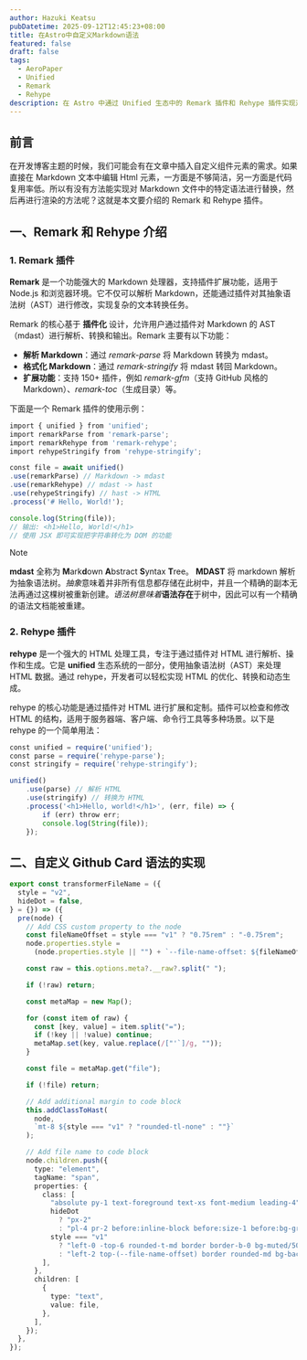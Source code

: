 ```yaml
---
author: Hazuki Keatsu
pubDatetime: 2025-09-12T12:45:23+08:00
title: 在Astro中自定义Markdown语法
featured: false
draft: false
tags:
  - AeroPaper
  - Unified
  - Remark
  - Rehype
description: 在 Astro 中通过 Unified 生态中的 Remark 插件和 Rehype 插件实现对自定义 Markdown 语法的支持。
---
```


## 前言

在开发博客主题的时候，我们可能会有在文章中插入自定义组件元素的需求。如果直接在 Markdown 文本中编辑 Html 元素，一方面是不够简洁，另一方面是代码复用率低。所以有没有方法能实现对 Markdown 文件中的特定语法进行替换，然后再进行渲染的方法呢？这就是本文要介绍的 Remark 和 Rehype 插件。

## 一、Remark 和 Rehype 介绍

### 1. Remark 插件

**Remark** 是一个功能强大的 Markdown 处理器，支持插件扩展功能，适用于 Node.js 和浏览器环境。它不仅可以解析 Markdown，还能通过插件对其抽象语法树（AST）进行修改，实现复杂的文本转换任务。

Remark 的核心基于 **插件化** 设计，允许用户通过插件对 Markdown 的 AST（mdast）进行解析、转换和输出。Remark 主要有以下功能：

- **解析 Markdown**：通过 _remark-parse_ 将 Markdown 转换为 mdast。
- **格式化 Markdown**：通过 _remark-stringify_ 将 mdast 转回 Markdown。
- **扩展功能**：支持 150+ 插件，例如 _remark-gfm_（支持 GitHub 风格的 Markdown）、_remark-toc_（生成目录）等。

下面是一个 Remark 插件的使用示例：

```javascript
import { unified } from 'unified';
import remarkParse from 'remark-parse';
import remarkRehype from 'remark-rehype';
import rehypeStringify from 'rehype-stringify'; 

const file = await unified()
.use(remarkParse) // Markdown -> mdast
.use(remarkRehype) // mdast -> hast
.use(rehypeStringify) // hast -> HTML
.process('# Hello, World!');

console.log(String(file)); 
// 输出: <h1>Hello, World!</h1>
// 使用 JSX 即可实现把字符串转化为 DOM 的功能
```

> [!NOTE]
> **mdast** 全称为 **M**ark**d**own **A**bstract **S**yntax **T**ree。
> **MDAST** 将 markdown 解析为抽象语法树。*抽象*意味着并非所有信息都存储在此树中，并且一个精确的副本无法再通过这棵树被重新创建。*语法树意味着***语法存在**于树中，因此可以有一个精确的语法文档能被重建。

### 2. Rehype 插件

**rehype** 是一个强大的 HTML 处理工具，专注于通过插件对 HTML 进行解析、操作和生成。它是 **unified** 生态系统的一部分，使用抽象语法树（AST）来处理 HTML 数据。通过 rehype，开发者可以轻松实现 HTML 的优化、转换和动态生成。

rehype 的核心功能是通过插件对 HTML 进行扩展和定制。插件可以检查和修改 HTML 的结构，适用于服务器端、客户端、命令行工具等多种场景。以下是 rehype 的一个简单用法：

```javascript
const unified = require('unified');
const parse = require('rehype-parse');
const stringify = require('rehype-stringify');

unified()
	.use(parse) // 解析 HTML
	.use(stringify) // 转换为 HTML
	.process('<h1>Hello, world!</h1>', (err, file) => {
		if (err) throw err;
		console.log(String(file));
	});
```

## 二、自定义 Github Card 语法的实现

```typescript file="src/utils/transformers/fileName.js"
export const transformerFileName = ({
  style = "v2",
  hideDot = false,
} = {}) => ({
  pre(node) {
    // Add CSS custom property to the node
    const fileNameOffset = style === "v1" ? "0.75rem" : "-0.75rem";
    node.properties.style =
      (node.properties.style || "") + `--file-name-offset: ${fileNameOffset};`;

    const raw = this.options.meta?.__raw?.split(" ");

    if (!raw) return;

    const metaMap = new Map();

    for (const item of raw) {
      const [key, value] = item.split("=");
      if (!key || !value) continue;
      metaMap.set(key, value.replace(/["'`]/g, ""));
    }

    const file = metaMap.get("file");

    if (!file) return;

    // Add additional margin to code block
    this.addClassToHast(
      node,
      `mt-8 ${style === "v1" ? "rounded-tl-none" : ""}`
    );

    // Add file name to code block
    node.children.push({
      type: "element",
      tagName: "span",
      properties: {
        class: [
          "absolute py-1 text-foreground text-xs font-medium leading-4",
          hideDot
            ? "px-2"
            : "pl-4 pr-2 before:inline-block before:size-1 before:bg-green-500 before:rounded-full before:absolute before:top-[45%] before:left-2",
          style === "v1"
            ? "left-0 -top-6 rounded-t-md border border-b-0 bg-muted/50"
            : "left-2 top-(--file-name-offset) border rounded-md bg-background",
        ],
      },
      children: [
        {
          type: "text",
          value: file,
        },
      ],
    });
  },
});

```